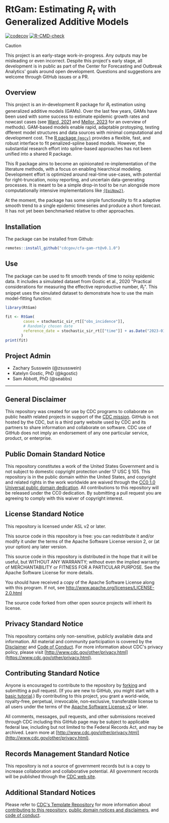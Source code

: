 # RtGam: Estimating $R_t$ with Generalized Additive Models

[![codecov](https://codecov.io/gh/CDCgov/cfa-gam-rt/graph/badge.svg?token=78QNZW20IW)](https://codecov.io/gh/CDCgov/cfa-gam-rt)
[![R-CMD-check](https://github.com/CDCgov/cfa-gam-rt/actions/workflows/R-CMD-check.yaml/badge.svg)](https://github.com/CDCgov/cfa-gam-rt/actions/workflows/R-CMD-check.yaml)

> [!CAUTION]
> This project is an early-stage work-in-progress. Any outputs may be misleading or even incorrect. Despite this project's early stage, all development is in public as part of the Center for Forecasting and Outbreak Analytics' goals around open development. Questions and suggestions are welcome through GitHub issues or a PR.

## Overview

This project is an in-development R package for $R_t$ estimation using generalized additive models (GAMs).
Over the last few years, GAMs have been used with some success to estimate epidemic growth rates and nowcast cases (see [Ward, 2021](https://doi.org/10.1136/bmjopen-2021-056636) and [Mellor, 2023](https://doi.org/10.1038/s43856-023-00424-4) for an overview of methods).
GAM-based models enable rapid, adaptable protoyping, testing dfferent model structures and data sources with minimal computational and development cost.
The [R package `{mgcv}`](https://cran.r-project.org/web/packages/mgcv/index.html) provides a flexible, fast, and robust interface to fit penalized-spline based models.
However, the substantial research effort into spline-based approaches has not been unified into a shared R package.

This R package aims to become an opinionated re-implementation of the literature methods, with a focus on enabling hiearchical modeling.
Development effort is optimized around real-time use-cases, with potential for right-truncation, noisy reporting, and uncertain data-generating processes.
It is meant to be a simple drop-in tool to be run alongside more computationally intensive implementations like [`{EpiNow2}`](https://github.com/epiforecasts/EpiNow2).

At the moment, the package has some simple functionality to fit a adaptive smooth trend to a single epidemic timeseries and produce a short forecast.
It has not yet been benchmarked relative to other approaches.

## Installation

The package can be installed from Github:

```r
remotes::install_github("cdcgov/cfa-gam-rt@v0.1.0")
```

## Use

The package can be used to fit smooth trends of time to noisy epidemic data.
It includes a simulated dataset from Gostic et al., 2020 "Practical considerations for measuring the effective reproductive number, $R_t$".
This snippet uses the simulated dataset to demonstrate how to use the main model-fitting function:

```r
library(RtGam)

fit <- RtGam(
        cases = stochastic_sir_rt[["obs_incidence"]],
        # Randomly chosen date
        reference_date = stochastic_sir_rt[["time"]] + as.Date("2023-01-01")
       )
print(fit)
```

## Project Admin

- Zachary Susswein (@zsusswein)
- Katelyn Gostic, PhD (@kgostic)
- Sam Abbott, PhD (@seabbs)

------------------------------------------------------------------------------------

## General Disclaimer
This repository was created for use by CDC programs to collaborate on public health related projects in support of the [CDC mission](https://www.cdc.gov/about/organization/mission.htm).  GitHub is not hosted by the CDC, but is a third party website used by CDC and its partners to share information and collaborate on software. CDC use of GitHub does not imply an endorsement of any one particular service, product, or enterprise.

## Public Domain Standard Notice
This repository constitutes a work of the United States Government and is not
subject to domestic copyright protection under 17 USC § 105. This repository is in
the public domain within the United States, and copyright and related rights in
the work worldwide are waived through the [CC0 1.0 Universal public domain dedication](https://creativecommons.org/publicdomain/zero/1.0/).
All contributions to this repository will be released under the CC0 dedication. By
submitting a pull request you are agreeing to comply with this waiver of
copyright interest.

## License Standard Notice
This repository is licensed under ASL v2 or later.

This source code in this repository is free: you can redistribute it and/or modify it under
the terms of the Apache Software License version 2, or (at your option) any
later version.

This source code in this repository is distributed in the hope that it will be useful, but WITHOUT ANY
WARRANTY; without even the implied warranty of MERCHANTABILITY or FITNESS FOR A
PARTICULAR PURPOSE. See the Apache Software License for more details.

You should have received a copy of the Apache Software License along with this
program. If not, see http://www.apache.org/licenses/LICENSE-2.0.html

The source code forked from other open source projects will inherit its license.

## Privacy Standard Notice
This repository contains only non-sensitive, publicly available data and
information. All material and community participation is covered by the
[Disclaimer](https://github.com/CDCgov/template/blob/master/DISCLAIMER.md)
and [Code of Conduct](https://github.com/CDCgov/template/blob/master/code-of-conduct.md).
For more information about CDC's privacy policy, please visit [http://www.cdc.gov/other/privacy.html](https://www.cdc.gov/other/privacy.html).

## Contributing Standard Notice
Anyone is encouraged to contribute to the repository by [forking](https://help.github.com/articles/fork-a-repo)
and submitting a pull request. (If you are new to GitHub, you might start with a
[basic tutorial](https://help.github.com/articles/set-up-git).) By contributing
to this project, you grant a world-wide, royalty-free, perpetual, irrevocable,
non-exclusive, transferable license to all users under the terms of the
[Apache Software License v2](http://www.apache.org/licenses/LICENSE-2.0.html) or
later.

All comments, messages, pull requests, and other submissions received through
CDC including this GitHub page may be subject to applicable federal law, including but not limited to the Federal Records Act, and may be archived. Learn more at [http://www.cdc.gov/other/privacy.html](http://www.cdc.gov/other/privacy.html).

## Records Management Standard Notice
This repository is not a source of government records but is a copy to increase
collaboration and collaborative potential. All government records will be
published through the [CDC web site](http://www.cdc.gov).

## Additional Standard Notices
Please refer to [CDC's Template Repository](https://github.com/CDCgov/template)
for more information about [contributing to this repository](https://github.com/CDCgov/template/blob/master/CONTRIBUTING.md),
[public domain notices and disclaimers](https://github.com/CDCgov/template/blob/master/DISCLAIMER.md),
and [code of conduct](https://github.com/CDCgov/template/blob/master/code-of-conduct.md).
